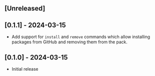 ## [Unreleased]

## [0.1.1] - 2024-03-15

- Add support for `install` and `remove` commands which allow installing packages from GitHub and removing them from the pack.

## [0.1.0] - 2024-03-15

- Initial release

